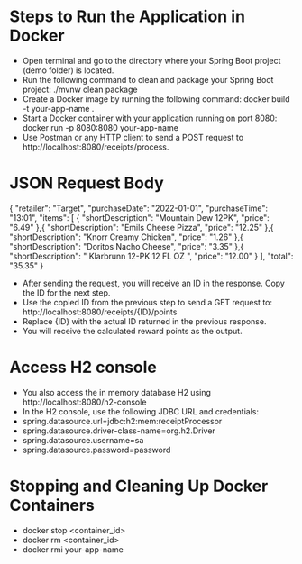 # Steps to Run the Application in Docker 
- Open terminal and go to the directory where your Spring Boot project (demo folder) is located.
- Run the following command to clean and package your Spring Boot project: ./mvnw clean package
- Create a Docker image by running the following command: docker build -t your-app-name .
- Start a Docker container with your application running on port 8080: docker run -p 8080:8080 your-app-name
- Use Postman or any HTTP client to send a POST request to http://localhost:8080/receipts/process.
# JSON Request Body 
{
  "retailer": "Target",
  "purchaseDate": "2022-01-01",
  "purchaseTime": "13:01",
  "items": [
    {
      "shortDescription": "Mountain Dew 12PK",
      "price": "6.49"
    },{
      "shortDescription": "Emils Cheese Pizza",
      "price": "12.25"
    },{
      "shortDescription": "Knorr Creamy Chicken",
      "price": "1.26"
    },{
      "shortDescription": "Doritos Nacho Cheese",
      "price": "3.35"
    },{
      "shortDescription": "   Klarbrunn 12-PK 12 FL OZ  ",
      "price": "12.00"
    }
  ],
  "total": "35.35"
}
- After sending the request, you will receive an ID in the response. Copy the ID for the next step.
- Use the copied ID from the previous step to send a GET request to: http://localhost:8080/receipts/{ID}/points
- Replace {ID} with the actual ID returned in the previous response.
- You will receive the calculated reward points as the output.

# Access H2 console
- You also access the in memory database H2 using http://localhost:8080/h2-console
- In the H2 console, use the following JDBC URL and credentials:
- spring.datasource.url=jdbc:h2:mem:receiptProcessor
- spring.datasource.driver-class-name=org.h2.Driver
- spring.datasource.username=sa
- spring.datasource.password=password

# Stopping and Cleaning Up Docker Containers
- docker stop <container_id>
- docker rm <container_id>
- docker rmi your-app-name

